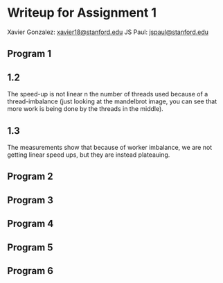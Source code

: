 # Writeup for Assignment 1

Xavier Gonzalez: xavier18@stanford.edu
JS Paul: jspaul@stanford.edu

## Program 1

## 1.2

The speed-up is not linear n the number of threads used because of a thread-imbalance (just looking at the mandelbrot image, you can see that more work is being done by the threads in the middle).

## 1.3

The measurements show that because of worker imbalance, we are not getting linear speed ups, but they are instead plateauing.

## Program 2

## Program 3

## Program 4

## Program 5

## Program 6